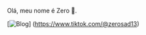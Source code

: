 Olá, meu nome é Zero 🖖.

[![Blog](https://img.shields.io/badge/TikTok-000000?style=for-the-badge&logo=tiktok&logoColor=white)] (https://www.tiktok.com/@zerosad13)
